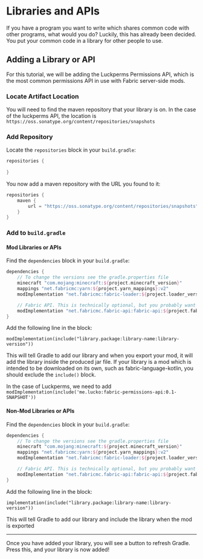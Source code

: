 # Libraries and APIs

If you have a program you want to write which shares common code with other programs, what would you do? Luckily, this has already been decided. You put your common code in a library for other people to use.

## Adding a Library or API

For this tutorial, we will be adding the Luckperms Permissions API, which is the most common permissions API in use with Fabric server-side mods.

### Locate Artifact Location

You will need to find the maven repository that your library is on. In the case of the luckperms API, the location is `https://oss.sonatype.org/content/repositories/snapshots`

### Add Repository

Locate the `repositories` block in your `build.gradle`:

```groovy
repositories {
    
}
```

You now add a maven repository with the URL you found to it:

```groovy
repositories {
    maven {
        url = "https://oss.sonatype.org/content/repositories/snapshots"
    }
}
```

### Add to `build.gradle`

#### Mod Libraries or APIs

Find the `dependencies` block in your `build.gradle`:

```groovy
dependencies {
    // To change the versions see the gradle.properties file
    minecraft "com.mojang:minecraft:${project.minecraft_version}"
    mappings "net.fabricmc:yarn:${project.yarn_mappings}:v2"
    modImplementation "net.fabricmc:fabric-loader:${project.loader_version}"

    // Fabric API. This is technically optional, but you probably want it anyway.
    modImplementation "net.fabricmc.fabric-api:fabric-api:${project.fabric_version}"
}
```

Add the following line in the block:

`modImplementation(include("library.package:library-name:library-version"))`

This will tell Gradle to add our library and when you export your mod, it will add the library inside the produced jar file. If your library is a mod which is intended to be downloaded on its own, such as fabric-language-kotlin, you should exclude the `include()` block.

In the case of Luckperms, we need to add `modImplementation(include('me.lucko:fabric-permissions-api:0.1-SNAPSHOT'))`

#### Non-Mod Libraries or APIs

Find the `dependencies` block in your `build.gradle`:

```groovy
dependencies {
    // To change the versions see the gradle.properties file
    minecraft "com.mojang:minecraft:${project.minecraft_version}"
    mappings "net.fabricmc:yarn:${project.yarn_mappings}:v2"
    modImplementation "net.fabricmc:fabric-loader:${project.loader_version}"

    // Fabric API. This is technically optional, but you probably want it anyway.
    modImplementation "net.fabricmc.fabric-api:fabric-api:${project.fabric_version}"
}
```

Add the following line in the block:

`implementation(include("library.package:library-name:library-version"))`

This will tell Gradle to add our library and include the library when the mod is exported

---

Once you have added your library, you will see a button to refresh Gradle. Press this, and your library is now added!
